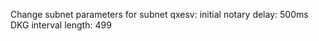 Change subnet parameters for subnet qxesv:
  initial notary delay: 500ms
  DKG interval length: 499
